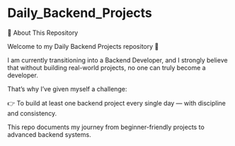 # Daily_Backend_Projects
📌 About This Repository

Welcome to my Daily Backend Projects repository 🎯

I am currently transitioning into a Backend Developer, and I strongly believe that without building real-world projects, no one can truly become a developer.

That’s why I’ve given myself a challenge:

👉 To build at least one backend project every single day — with discipline and consistency.

This repo documents my journey from beginner-friendly projects to advanced backend systems.
